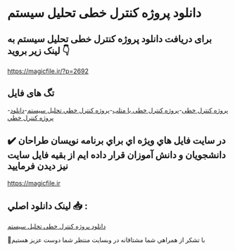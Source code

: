 # دانلود پروژه کنترل خطی تحلیل سیستم

## برای دریافت دانلود پروژه کنترل خطی تحلیل سیستم به لینک زیر بروید 👇

https://magicfile.ir/?p=2692

## تگ های فایل

-[پروژه کنترل خطی](https://magicfile.ir/product/%d8%af%d8%a7%d9%86%d9%84%d9%88%d8%af-%d9%be%d8%b1%d9%88%da%98%d9%87-%da%a9%d9%86%d8%aa%d8%b1%d9%84-%d8%ae%d8%b7%d9%8a-%d8%aa%d8%ad%d9%84%d9%8a%d9%84-%d8%b3%d9%8a%d8%b3%d8%aa%d9%85/)-[پروژه کنترل خطی با متلب](https://magicfile.ir/product/%d8%af%d8%a7%d9%86%d9%84%d9%88%d8%af-%d9%be%d8%b1%d9%88%da%98%d9%87-%da%a9%d9%86%d8%aa%d8%b1%d9%84-%d8%ae%d8%b7%d9%8a-%d8%aa%d8%ad%d9%84%d9%8a%d9%84-%d8%b3%d9%8a%d8%b3%d8%aa%d9%85/)-[پروژه کنترل خطي تحليل سيستم](https://magicfile.ir/product/%d8%af%d8%a7%d9%86%d9%84%d9%88%d8%af-%d9%be%d8%b1%d9%88%da%98%d9%87-%da%a9%d9%86%d8%aa%d8%b1%d9%84-%d8%ae%d8%b7%d9%8a-%d8%aa%d8%ad%d9%84%d9%8a%d9%84-%d8%b3%d9%8a%d8%b3%d8%aa%d9%85/)-[دانلود پروژه کنترل خطي](https://magicfile.ir/product/%d8%af%d8%a7%d9%86%d9%84%d9%88%d8%af-%d9%be%d8%b1%d9%88%da%98%d9%87-%da%a9%d9%86%d8%aa%d8%b1%d9%84-%d8%ae%d8%b7%d9%8a-%d8%aa%d8%ad%d9%84%d9%8a%d9%84-%d8%b3%d9%8a%d8%b3%d8%aa%d9%85/)

## ✔️ در سايت فايل هاي ويژه اي براي برنامه نويسان طراحان دانشجويان و دانش آموزان قرار داده ايم از بقيه فايل سايت نيز ديدن فرماييد

https://magicfile.ir


## لينک دانلود اصلي 📥 :

[دانلود پروژه کنترل خطی تحلیل سیستم](https://magicfile.ir/product/%d8%af%d8%a7%d9%86%d9%84%d9%88%d8%af-%d9%be%d8%b1%d9%88%da%98%d9%87-%da%a9%d9%86%d8%aa%d8%b1%d9%84-%d8%ae%d8%b7%d9%8a-%d8%aa%d8%ad%d9%84%d9%8a%d9%84-%d8%b3%d9%8a%d8%b3%d8%aa%d9%85/) 


🙏با تشکر از همراهي شما مشتاقانه در وبسایت منتظر شما دوست عزیز هستیم

